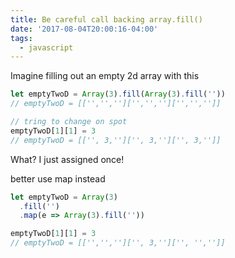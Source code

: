 ```yaml
---
title: Be careful call backing array.fill()
date: '2017-08-04T20:00:16-04:00'
tags:
  - javascript
---
```


Imagine​ filling out an empty 2d array with this

```js
let emptyTwoD = Array(3).fill(Array(3).fill(''))
// emptyTwoD = [['','','']['','','']['','','']]

// tring to change on spot
emptyTwoD[1][1] = 3
// emptyTwoD = [['', 3,'']['', 3,'']['', 3,'']]
```

What? I just assigned once!

better use map instead

```js
let emptyTwoD = Array(3)
  .fill('')
  .map(e => Array(3).fill(''))

emptyTwoD[1][1] = 3
// emptyTwoD = [['','','']['', 3,'']['', '','']]
```
